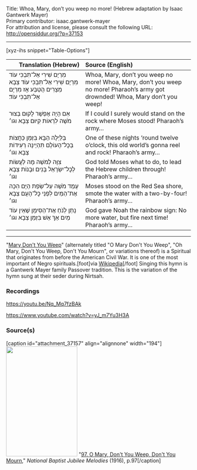 <html>
<head></head>
<body>
Title: Whoa, Mary, don’t you weep no more! (Hebrew adaptation by Isaac Gantwerk Mayer)<br />
Primary contributor: isaac.gantwerk-mayer<br />
For attribution and license, please consult the following URL: <a href="http://opensiddur.org/?p=37153">http://opensiddur.org/?p=37153</a>
<p />
<hr />

[xyz-ihs snippet="Table-Options"]<table style="margin-left: auto; margin-right: auto;" class="draggable">
<thead><tr><th id="x" style="text-align: right;">Translation (Hebrew)</th><th style="text-align: left;">Source (English)</th></tr></thead>
<tbody>
<tr><td style="vertical-align:top;">
<div class="liturgy" lang="he">
מִרְיָם שִׁירִי אַל־תִּבְכִּי עוֹד
מִרְיָם שִׁירִי אַל־תִּבְכִּי עוֹד
צְבָא מְצָרִים הֻטְבַּע
אָז מִרְיָם אַל־תִּבְכִּי עוֹד׃
</span></div></td>
 
<td style="vertical-align:top;">
<div class="english" lang="en">
Whoa, Mary, don’t you weep no more!
Whoa, Mary, don’t you weep no more!
Pharaoh’s army got drownded!
Whoa, Mary don’t you weep!
</div></td></tr>


<tr><td style="vertical-align:top;">
<div class="liturgy" lang="he">
אִם הָיָה אֶפְשָׁר לָקוּם
בְּצוּר מֹשֶׁה לִרְאוֹת קִיּוּם
צְבָא וגו׳
</span></div></td>
 
<td style="vertical-align:top;">
<div class="english" lang="en">
If I could I surely would
stand on the rock where Moses stood!
Pharaoh’s army…
</div></td></tr>


<tr><td style="vertical-align:top;">
<div class="liturgy" lang="he">
בַּלַּיְלָה הַבָּא בִּזְמַן כַּחֲצוֹת
בְּכׇל־הָעוֹלָם תִּהְיֶינָה רְעִידוֹת
צְבָא וגו׳
</span></div></td>
 
<td style="vertical-align:top;">
<div class="english" lang="en">
One of these nights ‘round twelve o’clock,  
this old world’s gonna reel and rock!
Pharaoh’s army…
</div></td></tr>


<tr><td style="vertical-align:top;">
<div class="liturgy" lang="he">
צִוָּה לְמשֶׁה מָה לַעֲשׂוֹת
לְכׇל־יִשְׂרָאֵל בָּנִים וּבָנוֹת 
צְבָא וגו׳
</span></div></td>
 
<td style="vertical-align:top;">
<div class="english" lang="en">
God told Moses what to do,
to lead the Hebrew children through!
Pharaoh’s army…
</div></td></tr>


<tr><td style="vertical-align:top;">
<div class="liturgy" lang="he">
עָמַד מֹשֶׁה עַל־שְׂפַת הַיָּם
הִכָּה אֶת־הַמַּיִם לִפְנֵי כׇל־הָעָם
צְבָא וגו׳
</span></div></td>
 
<td style="vertical-align:top;">
<div class="english" lang="en">
Moses stood on the Red Sea shore,
smote the water with a two-by-four!
Pharaoh’s army…
</div></td></tr>


<tr><td style="vertical-align:top;">
<div class="liturgy" lang="he">
נָתַן לְנֹחַ אֶת־הַסִּימָן
שֶׁאֵין עוֹד מַיִם אַךְ אֵשׁ בִּזְמַן
צְבָא וגו׳
</span></div></td>
 
<td style="vertical-align:top;">
<div class="english" lang="en">
God gave Noah the rainbow sign:
No more water, but fire next time!
Pharaoh’s army…
</div></td></tr>
</tbody></table>

<hr />



"<a href="https://hymnary.org/text/some_of_these_mornings_bright_and_fair?extended=true#instances">Mary Don't You Weep</a>" (alternately titled "O Mary Don't You Weep", "Oh Mary, Don't You Weep, Don't You Mourn", or variations thereof) is a Spiritual that originates from before the American Civil War. It is one of the most important of Negro spirituals.[foot]via <a href="https://en.wikipedia.org/wiki/Mary_Don%27t_You_Weep">Wikipedia</a>[/foot] Singing this hymn is a Gantwerk Mayer family Passover tradition. This is the variation of the hymn sung at their seder during Nirtsah. 

<h3>Recordings</h3>

https://youtu.be/Nq_Mq7fzBAk

https://www.youtube.com/watch?v=yJ_m7Yu3H3A


<h3>Source(s)</h3>

[caption id="attachment_37157" align="alignnone" width="194"]<a href="https://opensiddur.org/wp-content/uploads/2021/05/009695.jpg"><img src="https://opensiddur.org/wp-content/uploads/2021/05/009695-194x300.jpg" alt="" width="194" height="300" class="size-medium wp-image-37157" /></a> "<a href="https://hymnary.org/hymn/NJM1916/97">97. O Mary, Don't You Weep, Don't You Mourn</a>," <em>National Baptist Jubilee Melodies</em> (1916), p.97[/caption]

&nbsp;
</body>
</html>
